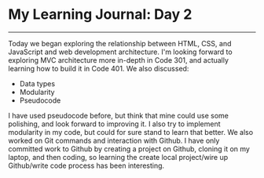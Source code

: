 # My Learning Journal: Day 2
*********************************************************************
Today we began exploring the relationship between HTML, CSS, and JavaScript and web development architecture. I'm looking forward to exploring MVC architecture more in-depth in Code 301, and actually learning how to build it in Code 401. We also discussed:

- Data types
- Modularity
- Pseudocode

I have used pseudocode before, but think that mine could use some polishing, and look forward to improving it. I also try to implement modularity in my code, but could for sure stand to learn that better. We also worked on Git commands and interaction with Github. I have only committed work to Github by creating a project on Github, cloning it on my laptop, and then coding, so learning the create local project/wire up Github/write code process has been interesting.
